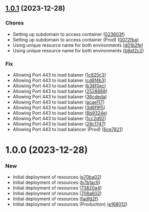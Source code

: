 ## [1.0.1](https://github.com/IrezD/python-fastAPI-docker-image-v2/compare/v1.0.0...v1.0.1) (2023-12-28)


### Chores

* Setting up subdomain to access container ([023603f](https://github.com/IrezD/python-fastAPI-docker-image-v2/commit/023603f7d6404546318dfbbf10342ade246409c1))
* Setting up subdomain to access container (Prod) ([0072fba](https://github.com/IrezD/python-fastAPI-docker-image-v2/commit/0072fba60fe8ce788a81d7a8138db53d833e2811))
* Using unique resource name for both environments ([d01b2fe](https://github.com/IrezD/python-fastAPI-docker-image-v2/commit/d01b2fee6f77a79fe54233e1b2e7b2c746316998))
* Using unique resource name for both environments ([b9a12c2](https://github.com/IrezD/python-fastAPI-docker-image-v2/commit/b9a12c2ec3424e16c1f1f86084cbb1b22f337ad7))

### Fix

* Allowing  Port 443 to load balaner ([1c825c3](https://github.com/IrezD/python-fastAPI-docker-image-v2/commit/1c825c3710d319cd4b60ff0b18a3ad2aab405743))
* Allowing  Port 443 to load balaner ([cd8f4b3](https://github.com/IrezD/python-fastAPI-docker-image-v2/commit/cd8f4b370a4ea6645a3eb5b621eb525548c9adb4))
* Allowing  Port 443 to load balaner ([b38f0ec](https://github.com/IrezD/python-fastAPI-docker-image-v2/commit/b38f0ec2db74dda4c68a193d22cb69c271827a76))
* Allowing  Port 443 to load balaner ([2528888](https://github.com/IrezD/python-fastAPI-docker-image-v2/commit/25288886ee403c459a76838c574b005809a948d7))
* Allowing  Port 443 to load balaner ([36cdeda](https://github.com/IrezD/python-fastAPI-docker-image-v2/commit/36cdedacbddb92949c85139a4f7fcef0cc3aa48e))
* Allowing  Port 443 to load balaner ([acae117](https://github.com/IrezD/python-fastAPI-docker-image-v2/commit/acae117781a2f0d609924f993d95edb39527dbbc))
* Allowing  Port 443 to load balaner ([3d6f9f5](https://github.com/IrezD/python-fastAPI-docker-image-v2/commit/3d6f9f5805f01b6f606efc427bb4657ce2372adf))
* Allowing  Port 443 to load balaner ([8b9324e](https://github.com/IrezD/python-fastAPI-docker-image-v2/commit/8b9324e9d2cbda5bca1f2c1199313b9cb3d46acb))
* Allowing  Port 443 to load balaner ([1cc2d92](https://github.com/IrezD/python-fastAPI-docker-image-v2/commit/1cc2d928927852cbe6a2bead9659bc57a02b00da))
* Allowing  Port 443 to load balaner ([28c1747](https://github.com/IrezD/python-fastAPI-docker-image-v2/commit/28c1747628fa486f3a44a7fa2c15fe7175f3b96d))
* Allowing Port 443 to load balancer (Prod) ([6ce7821](https://github.com/IrezD/python-fastAPI-docker-image-v2/commit/6ce782175af998e5ff615b3050af61abe3fe47bf))

# 1.0.0 (2023-12-28)


### New

* Initial deployment of resources ([e70ba02](https://github.com/IrezD/python-fastAPI-docker-image-v2/commit/e70ba02dd216a817dbfb8971409c6f189c49b89d))
* Initial deployment of resources ([b7b1ac9](https://github.com/IrezD/python-fastAPI-docker-image-v2/commit/b7b1ac98b90c05d1146c10f55100ae163f1c6d34))
* Initial deployment of resources ([73820a4](https://github.com/IrezD/python-fastAPI-docker-image-v2/commit/73820a499afc0f8bd48bb76b1d121c2f86b7dc00))
* Initial deployment of resources ([708a602](https://github.com/IrezD/python-fastAPI-docker-image-v2/commit/708a602b493234789ad9d1498a8f0b50abf0e8e7))
* Initial deployment of resources ([fadfd2f](https://github.com/IrezD/python-fastAPI-docker-image-v2/commit/fadfd2fe55f8fb9fd9752099f8dcf00e039ae0f2))
* Initial deployment of resources (Production) ([e168012](https://github.com/IrezD/python-fastAPI-docker-image-v2/commit/e16801285be2a3eef667d56cafc49e68ecaa26e1))
